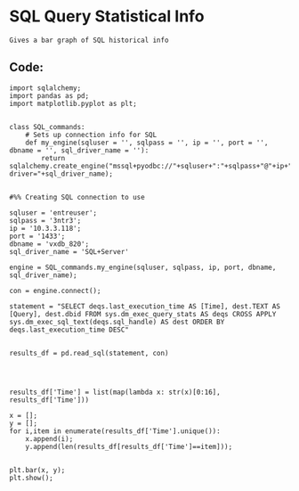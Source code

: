 # SQL Query Statistical Info

    Gives a bar graph of SQL historical info
    
## Code:

    import sqlalchemy;
    import pandas as pd;
    import matplotlib.pyplot as plt;


    class SQL_commands:
        # Sets up connection info for SQL
        def my_engine(sqluser = '', sqlpass = '', ip = '', port = '', dbname = '', sql_driver_name = ''):
            return sqlalchemy.create_engine("mssql+pyodbc://"+sqluser+":"+sqlpass+"@"+ip+":"+port+"/"+dbname+"?driver="+sql_driver_name);


    #%% Creating SQL connection to use

    sqluser = 'entreuser';
    sqlpass = '3ntr3';
    ip = '10.3.3.118';
    port = '1433';
    dbname = 'vxdb_820';
    sql_driver_name = 'SQL+Server'

    engine = SQL_commands.my_engine(sqluser, sqlpass, ip, port, dbname, sql_driver_name);

    con = engine.connect();

    statement = "SELECT deqs.last_execution_time AS [Time], dest.TEXT AS [Query], dest.dbid FROM sys.dm_exec_query_stats AS deqs CROSS APPLY sys.dm_exec_sql_text(deqs.sql_handle) AS dest ORDER BY deqs.last_execution_time DESC"


    results_df = pd.read_sql(statement, con)




    results_df['Time'] = list(map(lambda x: str(x)[0:16], results_df['Time']))

    x = [];
    y = [];
    for i,item in enumerate(results_df['Time'].unique()):
        x.append(i);
        y.append(len(results_df[results_df['Time']==item]));

        
    plt.bar(x, y);
    plt.show();